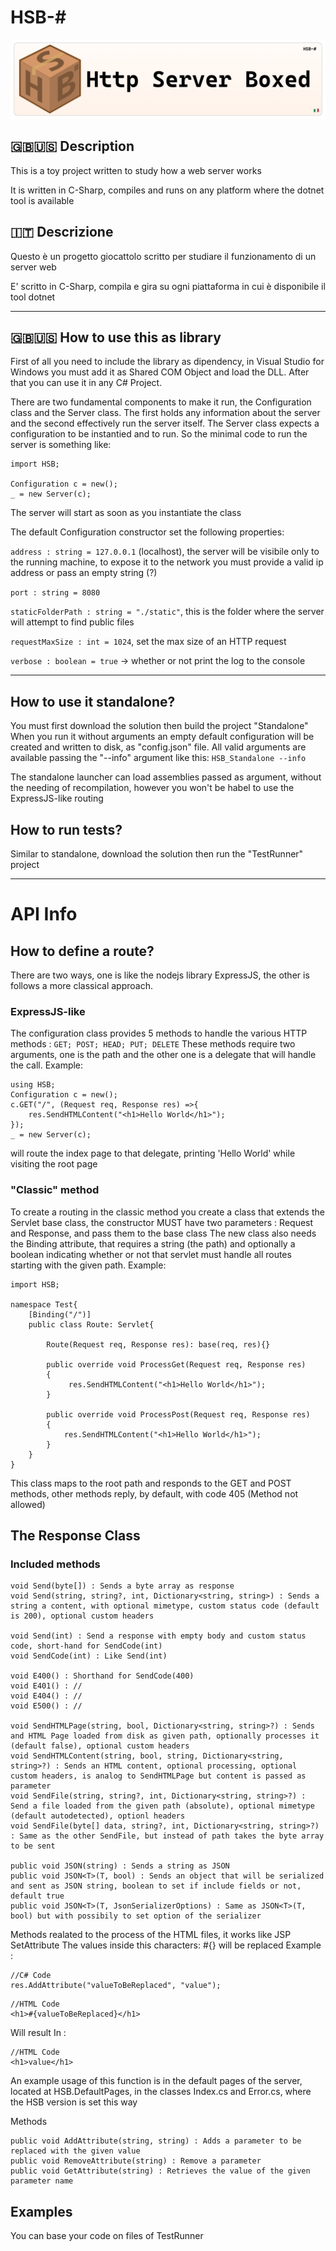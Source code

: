 # HSB-#
![alt text](banner.png)
## 🇬🇧🇺🇸 Description

This is a toy project written to study how a web server works

It is written in C-Sharp, compiles and runs on any platform where the dotnet tool is available

## 🇮🇹 Descrizione

Questo è un progetto giocattolo scritto per studiare il funzionamento di un server web

E' scritto in C-Sharp, compila e gira su ogni piattaforma in cui è disponibile il tool dotnet

-----

## 🇬🇧🇺🇸 How to use this as library


First of all you need to include the library as dipendency, in Visual Studio for Windows you must add it as Shared COM Object and load the DLL.
After that you can use it in any C# Project.

There are two fundamental components to make it run, the Configuration class and the Server class.
The first holds any information about the server and the second effectively run the server itself. The Server class expects a configuration to be instantied and to run.
So the minimal code to run the server is something like:

```
import HSB;

Configuration c = new();
_ = new Server(c);
```

The server will start as soon as you instantiate the class

The default Configuration constructor set the following properties:

`address : string = 127.0.0.1` (localhost), the server will be visibile only to the running machine, to expose it to the network you must provide a valid ip address or pass an empty string (?)

`port : string = 8080`

`staticFolderPath : string = "./static"`, this is the folder where the server will attempt to find public files

`requestMaxSize : int = 1024`, set the max size of an HTTP request

`verbose : boolean = true` -> whether or not print the log to the console

-------

## How to use it standalone?

You must first download the solution then build the project "Standalone"
When you run it without arguments an empty default configuration will be created and written to disk, as "config.json" file.
All valid arguments are available passing the "--info" argument like this:
`HSB_Standalone --info`

The standalone launcher can load assemblies passed as argument, without the needing of recompilation, however you won't be habel to use the ExpressJS-like routing

## How to run tests?

Similar to standalone, download the solution then run the "TestRunner" project

----
# API Info


## How to define a route?

There are two ways, one is like the nodejs library ExpressJS, the other is follows a more classical approach.

### ExpressJS-like

The configuration class provides 5 methods to handle the various HTTP methods :  `GET; POST; HEAD; PUT; DELETE`
These methods require two arguments, one is the path and the other one is a delegate that will handle the call.
Example:

```
using HSB;
Configuration c = new();
c.GET("/", (Request req, Response res) =>{
    res.SendHTMLContent("<h1>Hello World</h1>");
});
_ = new Server(c);
```

will route the index page to that delegate, printing 'Hello World' while visiting the root page


### "Classic" method

To create a routing in the classic method you create a class that extends the Servlet base class, the constructor MUST have two parameters : Request and Response, and pass them to the base class
The new class also needs the Binding attribute, that requires a string (the path) and optionally a boolean indicating whether or not that servlet must handle all routes starting with the given path.
Example: 

```
import HSB;

namespace Test{
    [Binding("/")]
    public class Route: Servlet{
        
        Route(Request req, Response res): base(req, res){}
        
        public override void ProcessGet(Request req, Response res)
        {
             res.SendHTMLContent("<h1>Hello World</h1>");
        }
    
        public override void ProcessPost(Request req, Response res)
        {
            res.SendHTMLContent("<h1>Hello World</h1>");
        }
    }
}
```

This class maps to the root path and responds to the GET and POST methods,
other methods reply, by default, with code 405 (Method not allowed)


## The Response Class

### Included methods
```
void Send(byte[]) : Sends a byte array as response
void Send(string, string?, int, Dictionary<string, string>) : Sends a string a content, with optional mimetype, custom status code (default is 200), optional custom headers

void Send(int) : Send a response with empty body and custom status code, short-hand for SendCode(int)
void SendCode(int) : Like Send(int)

void E400() : Shorthand for SendCode(400)
void E401() : //
void E404() : //
void E500() : //

void SendHTMLPage(string, bool, Dictionary<string, string>?) : Sends and HTML Page loaded from disk as given path, optionally processes it (default false), optional custom headers
void SendHTMLContent(string, bool, string, Dictionary<string, string>?) : Sends an HTML content, optional processing, optional custom headers, is analog to SendHTMLPage but content is passed as parameter
void SendFile(string, string?, int, Dictionary<string, string>?) : Send a file loaded from the given path (absolute), optional mimetype (default autodetected), optionl headers
void SendFile(byte[] data, string?, int, Dictionary<string, string>?) : Same as the other SendFile, but instead of path takes the byte array to be sent

public void JSON(string) : Sends a string as JSON
public void JSON<T>(T, bool) : Sends an object that will be serialized and sent as JSON string, boolean to set if include fields or not, default true
public void JSON<T>(T, JsonSerializerOptions) : Same as JSON<T>(T, bool) but with possibily to set option of the serializer
```
Methods realated to the process of the HTML files, it works like JSP SetAttribute 
The values inside this characters:  #{} will be replaced
Example : 
```
//C# Code
res.AddAttribute("valueToBeReplaced", "value");
```

```
//HTML Code
<h1>#{valueToBeReplaced}</h1>
```
Will result In :

```
//HTML Code
<h1>value</h1>
```

An example usage of this function is in the default pages of the server, located at HSB.DefaultPages, in the classes Index.cs and Error.cs, where the HSB version is set this way

Methods
```
public void AddAttribute(string, string) : Adds a parameter to be replaced with the given value
public void RemoveAttribute(string) : Remove a parameter
public void GetAttribute(string) : Retrieves the value of the given parameter name
```

## Examples
You can base your code on files of TestRunner

